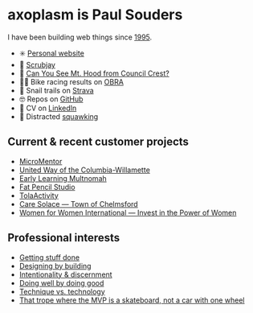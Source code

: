 axoplasm is Paul Souders
========================
I have been building web things since [1995](https://web.archive.org/web/19970218080413/http://darkwing.uoregon.edu/~psouders/).

* ✳️ [Personal website](https://axoplasm.com)
* 🏣 [Scrubjay](https://scrubjay.works/)
* 🗻 [Can You See Mt. Hood from Council Crest?](https://canyouseemthoodfromcouncilcrest.com/)
* 🚴‍♂️ Bike racing results on [OBRA](https://obra.org/people/61444)
* 🐌 Snail trails on [Strava](https://www.strava.com/athletes/56063)
* 🤓 Repos on [GitHub](https://github.com/axoplasm?tab=repositories)
* 👔 CV on [LinkedIn](http://linkedin.com/in/axoplasm/)
* 🐣 Distracted [squawking](https://twitter.com/axoplasm)


Current & recent customer projects
----------------------------------
* [MicroMentor](https://www.micromentor.org)
* [United Way of the Columbia-Willamette](http://unitedway-pdx.org/)
* [Early Learning Multnomah](https://www.earlylearningmultnomah.org)
* [Fat Pencil Studio](https://fatpencilstudio.com)
* [TolaActivity](https://tola-activity.mercycorps.org)
* [Care Solace — Town of Chelmsford](https://caresolace.com/site/chelmsford-ma)
* [Women for Women International — Invest in the Power of Women](http://www.womenforwomen.org/powerofwomen/)


Professional interests
----------------------
* [Getting stuff done](https://axoplasm.com/web-log/seven-year-report/)
* [Designing by building](https://axoplasm.com/web-log/imagining-and-building/)
* [Intentionality & discernment](https://axoplasm.com/web-log/right-and-wrong/)
* [Doing well by doing good](https://axoplasm.com/web-log/its-ok-do-well-while-doing-good/)
* [Technique vs. technology](https://axoplasm.com/web-log/technique-and-technology/)
* [That trope where the MVP is a skateboard, not a car with one wheel](https://axoplasm.com/web-log/django-vs-drupal/)
